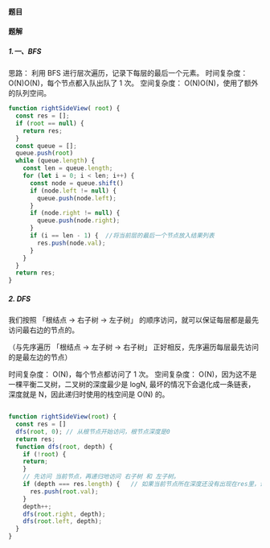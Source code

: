 #### 题目

#### 题解
##### 1.一、BFS
思路： 利用 BFS 进行层次遍历，记录下每层的最后一个元素。
时间复杂度： O(N)O(N)，每个节点都入队出队了 1 次。
空间复杂度： O(N)O(N)，使用了额外的队列空间。

```javascript
function rightSideView( root) {
  const res = [];
  if (root == null) {
    return res;
  }
  const queue = [];
  queue.push(root)
  while (queue.length) {
    const len = queue.length;
    for (let i = 0; i < len; i++) {
      const node = queue.shift()
      if (node.left != null) {
        queue.push(node.left);
      }
      if (node.right != null) {
        queue.push(node.right);
      }
      if (i == len - 1) {  //将当前层的最后一个节点放入结果列表
        res.push(node.val);
      }
    }
  }
  return res;
}
```
##### 2. DFS
我们按照 「根结点 -> 右子树 -> 左子树」 的顺序访问，就可以保证每层都是最先访问最右边的节点的。

（与先序遍历 「根结点 -> 左子树 -> 右子树」 正好相反，先序遍历每层最先访问的是最左边的节点）

时间复杂度： O(N)，每个节点都访问了 1 次。
空间复杂度： O(N)，因为这不是一棵平衡二叉树，二叉树的深度最少是 logN, 最坏的情况下会退化成一条链表，深度就是 N，因此递归时使用的栈空间是 O(N) 的。
```javascript

function rightSideView(root) { 
  const res = []
  dfs(root, 0); // 从根节点开始访问，根节点深度是0
  return res;
  function dfs(root, depth) {
    if (!root) {
    return;
    }
    // 先访问 当前节点，再递归地访问 右子树 和 左子树。
    if (depth === res.length) {   // 如果当前节点所在深度还没有出现在res里，说明在该深度下当前节点是第一个被访问的节点，因此将当前节点加入res中。
      res.push(root.val);
    }
    depth++;
    dfs(root.right, depth);
    dfs(root.left, depth);
  }
}

```
